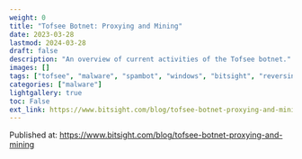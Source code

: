 ```yaml
---
weight: 0
title: "Tofsee Botnet: Proxying and Mining"
date: 2023-03-28
lastmod: 2024-03-28
draft: false
description: "An overview of current activities of the Tofsee botnet."
images: []
tags: ["tofsee", "malware", "spambot", "windows", "bitsight", "reversing", "miner", "proxy", "botnet"]
categories: ["malware"]
lightgallery: true
toc: False
ext_link: https://www.bitsight.com/blog/tofsee-botnet-proxying-and-mining
---
```


Published at: https://www.bitsight.com/blog/tofsee-botnet-proxying-and-mining